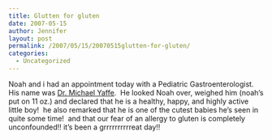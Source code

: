 ```yaml
---
title: Glutten for gluten
date: 2007-05-15
author: Jennifer
layout: post
permalink: /2007/05/15/20070515glutten-for-gluten/
categories:
  - Uncategorized
---
```

Noah and i had an appointment today with a Pediatric Gastroenterologist.  His name was [Dr. Michael Yaffe](http://www.deancare.com/dhs/provider/doc_info.asp?id=506 "Dr. Michael Yaffe").  He looked Noah over, weighed him (noah&#8217;s put on 11 oz.) and declared that he is a healthy, happy, and highly active little boy!  he also remarked that he is one of the cutest babies he&#8217;s seen in quite some time!  and that our fear of an allergy to gluten is completely unconfounded!! it&#8217;s been a grrrrrrrrrreat day!!
